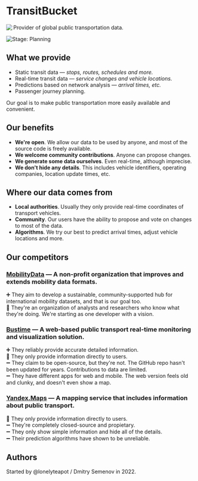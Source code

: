 # TransitBucket

<img align="left" src="https://user-images.githubusercontent.com/50505104/202890798-e882637b-755a-41f2-b21b-ca1581887dc2.svg">

Provider of global public transportation data.

![Stage: Planning](https://img.shields.io/badge/Stage-Planning-informational?style=flat)

## What we provide

- Static transit data — *stops, routes, schedules and more.*
- Real-time transit data — *service changes and vehicle locations.*
- Predictions based on network analysis — *arrival times, etc.*
- Passenger journey planning.

Our goal is to make public transportation more easily available and convenient.

## Our benefits

- **We're open**. We allow our data to be used by anyone, and most of the source code is freely available.
- **We welcome community contributions**. Anyone can propose changes.
- **We generate some data ourselves**. Even real-time, although imprecise.
- **We don't hide any details**. This includes vehicle identifiers, operating companies, location update times, etc.
  
## Where our data comes from

- **Local authorities**. Usually they only provide real-time coordinates of transport vehicles.
- **Community**. Our users have the ability to propose and vote on changes to most of the data.
- **Algorithms**. We try our best to predict arrival times, adjust vehicle locations and more.

## Our competitors

### [MobilityData](https://mobilitydata.org/) — A non-profit organization that improves and extends mobility data formats.

➕ They aim to develop a sustainable, community-supported hub for international mobility datasets, and that is our goal too.  
🏴 They're an organization of analysts and researchers who know what they're doing. We're starting as one developer with a vision.  

### [Bustime](https://busti.me/) — A web-based public transport real-time monitoring and visualization solution.

➕ They reliably provide accurate detailed information.  
🏴󠁧󠁢󠁥󠁮󠁧󠁿 They only provide information directly to users.  
➖ They claim to be open-source, but they're not. The GitHub repo hasn't been updated for years. Contributions to data are limited.  
➖ They have different apps for web and mobile. The web version feels old and clunky, and doesn't even show a map.  

### [Yandex.Maps](https://yandex.com/maps/) — A mapping service that includes information about public transport.

🏴󠁧󠁢󠁥󠁮󠁧󠁿 They only provide information directly to users.  
➖ They're completely closed-source and propietary.  
➖ They only show simple information and hide all of the details.  
➖ Their prediction algorithms have shown to be unreliable.  

## Authors

Started by @lonelyteapot / Dmitry Semenov in 2022.
